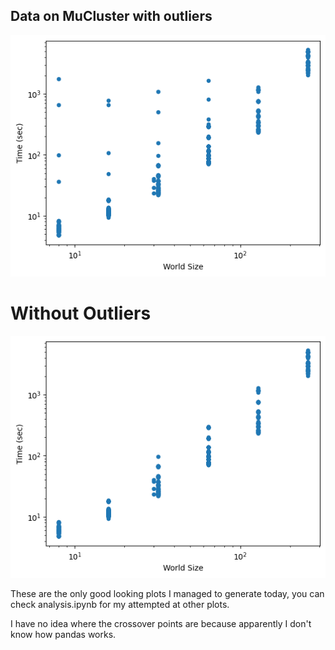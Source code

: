 ## Data on MuCluster with outliers
![outliers included](all_times_before_outliers.png)

# Without Outliers
![outliers included](all_times_outleirs_removed_mucluster.png)

These are the only good looking plots I managed to generate today, you can check analysis.ipynb for my attempted at other plots.

I have no idea where the crossover points are because apparently I don't know how pandas works.